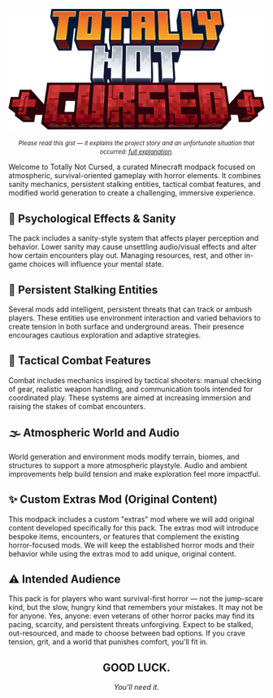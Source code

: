 <p align="center">
  <img alt="Logo" src="./logo.png">
</p>
<p align="center"><small><em>Please read this gist — it explains the project story and an unfortunate situation that occurred: <a href="https://gist.github.com/HeySiMoon/b3ffa1a7a39b34cbc875451c1374b19f">full explanation</a>.</em></small></p>

Welcome to Totally Not Cursed, a curated Minecraft modpack focused on atmospheric, survival-oriented gameplay with horror elements. It combines sanity mechanics, persistent stalking entities, tactical combat features, and modified world generation to create a challenging, immersive experience.

## 🧠 Psychological Effects & Sanity

The pack includes a sanity-style system that affects player perception and behavior. Lower sanity may cause unsettling audio/visual effects and alter how certain encounters play out. Managing resources, rest, and other in-game choices will influence your mental state.

## 👹 Persistent Stalking Entities

Several mods add intelligent, persistent threats that can track or ambush players. These entities use environment interaction and varied behaviors to create tension in both surface and underground areas. Their presence encourages cautious exploration and adaptive strategies.

## 🎯 Tactical Combat Features

Combat includes mechanics inspired by tactical shooters: manual checking of gear, realistic weapon handling, and communication tools intended for coordinated play. These systems are aimed at increasing immersion and raising the stakes of combat encounters.

## 🌫️ Atmospheric World and Audio

World generation and environment mods modify terrain, biomes, and structures to support a more atmospheric playstyle. Audio and ambient improvements help build tension and make exploration feel more impactful.

## ✨ Custom Extras Mod (Original Content)

This modpack includes a custom "extras" mod where we will add original content developed specifically for this pack. The extras mod will introduce bespoke items, encounters, or features that complement the existing horror-focused mods. We will keep the established horror mods and their behavior while using the extras mod to add unique, original content.

## ⚠️ Intended Audience

This pack is for players who want survival-first horror — not the jump-scare kind, but the slow, hungry kind that remembers your mistakes. It may not be for anyone. Yes, anyone: even veterans of other horror packs may find its pacing, scarcity, and persistent threats unforgiving. Expect to be stalked, out-resourced, and made to choose between bad options. If you crave tension, grit, and a world that punishes comfort, you'll fit in.

<div align="center">
  <h2>GOOD LUCK.</h2>
  <p><em>You'll need it.</em></p>
</div>
